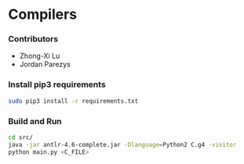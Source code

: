 # Compilers

###  Contributors

- Zhong-Xi Lu
- Jordan Parezys

### Install pip3 requirements

```bash
sudo pip3 install -r requirements.txt
```

### Build and Run

```bash
cd src/
java -jar antlr-4.6-complete.jar -Dlanguage=Python2 C.g4 -visitor
python main.py <C_FILE>
```